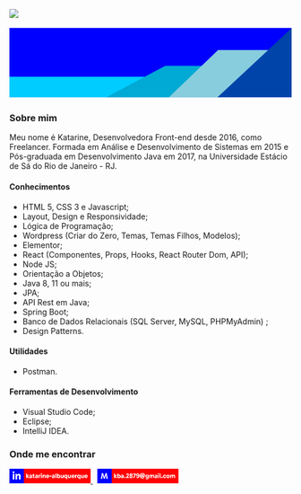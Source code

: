 ![](https://komarev.com/ghpvc/?username=katarine-b-albuquerque&color=006bed)

<img width="100%" height="125px" src="./imagens/banner2.png" alt="Banner"/>

### Sobre mim

Meu nome é Katarine, Desenvolvedora Front-end desde 2016, como Freelancer. Formada em Análise e Desenvolvimento de Sistemas em 2015 e Pós-graduada em Desenvolvimento Java em 2017, na Universidade Estácio de Sá do Rio de Janeiro - RJ.

#### Conhecimentos

* HTML 5, CSS 3 e Javascript;
* Layout, Design e Responsividade;
* Lógica de Programação;
* Wordpress (Criar do Zero, Temas, Temas Filhos, Modelos);
* Elementor;
* React (Componentes, Props, Hooks, React Router Dom, API);
* Node JS;
* Orientação a Objetos;
* Java 8, 11 ou mais;
* JPA;
* API Rest em Java;
* Spring Boot;
* Banco de Dados Relacionais (SQL Server, MySQL, PHPMyAdmin) ;
* Design Patterns.

#### Utilidades

* Postman.

#### Ferramentas de Desenvolvimento

* Visual Studio Code;
* Eclipse;
* IntelliJ IDEA.

### Onde me encontrar

<p float="left">
    <a href="https://www.linkedin.com/in/katarine-albuquerque/" target="_blank">
        <img width="145" src="./imagens/linkedin_cor.png" alt="Linkedin"/>
    </a>
    &nbsp;
    <a href="mailto:kba.2879@gmail.com">
        <img width="145" src="./imagens/email.png" alt="E-mail"/>
    </a>
</p>